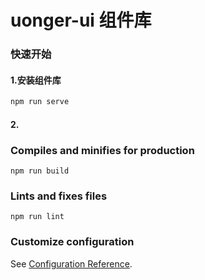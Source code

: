 # uonger-ui 组件库

### 快速开始

#### 1.安装组件库
```bash
npm run serve
```
#### 2.
### Compiles and minifies for production
```
npm run build
```

### Lints and fixes files
```
npm run lint
```

### Customize configuration
See [Configuration Reference](https://cli.vuejs.org/config/).
